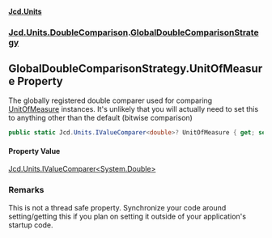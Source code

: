 #### [Jcd.Units](index 'index')
### [Jcd.Units.DoubleComparison](Jcd.Units.DoubleComparison 'Jcd.Units.DoubleComparison').[GlobalDoubleComparisonStrategy](GlobalDoubleComparisonStrategy 'Jcd.Units.DoubleComparison.GlobalDoubleComparisonStrategy')

## GlobalDoubleComparisonStrategy.UnitOfMeasure Property

The globally registered double comparer used for comparing [UnitOfMeasure](GlobalDoubleComparisonStrategy.UnitOfMeasure 'Jcd.Units.DoubleComparison.GlobalDoubleComparisonStrategy.UnitOfMeasure') instances. It's unlikely
that you will actually need to set this to anything other than the default (bitwise comparison)

```csharp
public static Jcd.Units.IValueComparer<double>? UnitOfMeasure { get; set; }
```

#### Property Value
[Jcd.Units.IValueComparer&lt;](IValueComparer_T_ 'Jcd.Units.IValueComparer<T>')[System.Double](https://docs.microsoft.com/en-us/dotnet/api/System.Double 'System.Double')[&gt;](IValueComparer_T_ 'Jcd.Units.IValueComparer<T>')

### Remarks
This is not a thread safe property. Synchronize your code around setting/getting this if you plan on setting it
outside of your application's startup code.
